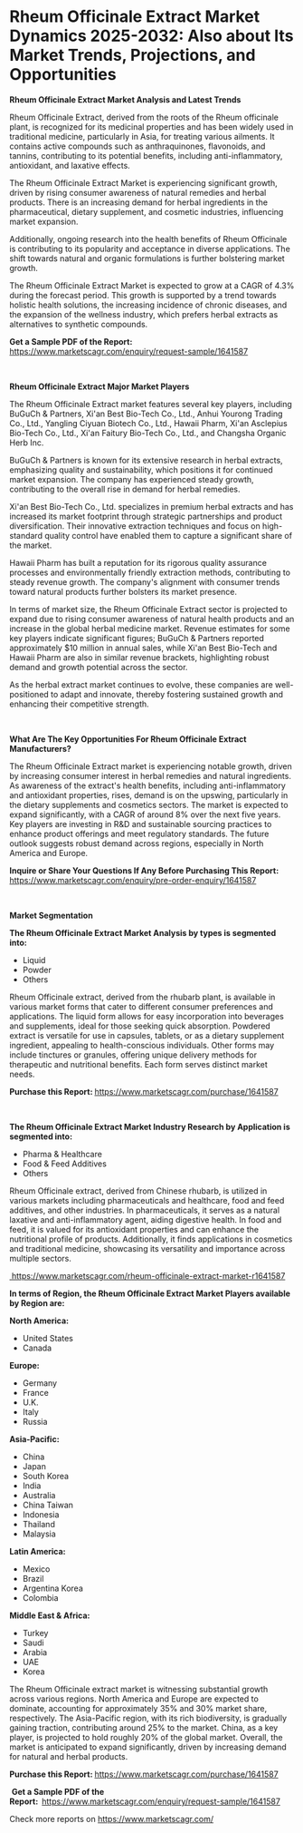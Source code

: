 <p><h1>Rheum Officinale Extract Market Dynamics 2025-2032: Also about Its Market Trends, Projections, and Opportunities</h1></p><p><strong>Rheum Officinale Extract Market Analysis and Latest Trends</strong></p>
<p><p>Rheum Officinale Extract, derived from the roots of the Rheum officinale plant, is recognized for its medicinal properties and has been widely used in traditional medicine, particularly in Asia, for treating various ailments. It contains active compounds such as anthraquinones, flavonoids, and tannins, contributing to its potential benefits, including anti-inflammatory, antioxidant, and laxative effects. </p><p>The Rheum Officinale Extract Market is experiencing significant growth, driven by rising consumer awareness of natural remedies and herbal products. There is an increasing demand for herbal ingredients in the pharmaceutical, dietary supplement, and cosmetic industries, influencing market expansion. </p><p>Additionally, ongoing research into the health benefits of Rheum Officinale is contributing to its popularity and acceptance in diverse applications. The shift towards natural and organic formulations is further bolstering market growth. </p><p>The Rheum Officinale Extract Market is expected to grow at a CAGR of 4.3% during the forecast period. This growth is supported by a trend towards holistic health solutions, the increasing incidence of chronic diseases, and the expansion of the wellness industry, which prefers herbal extracts as alternatives to synthetic compounds.</p></p>
<p><strong>Get a Sample PDF of the Report:&nbsp;</strong> <a href="https://www.marketscagr.com/enquiry/request-sample/1641587?utm_campaign=2998&utm_medium=2&utm_source=Github&utm_content=ia&utm_term=02042025&utm_id=rheum-officinale-extract">https://www.marketscagr.com/enquiry/request-sample/1641587</a></p>
<p>&nbsp;</p>
<p><strong>Rheum Officinale Extract Major Market Players</strong></p>
<p><p>The Rheum Officinale Extract market features several key players, including BuGuCh & Partners, Xi'an Best Bio-Tech Co., Ltd., Anhui Yourong Trading Co., Ltd., Yangling Ciyuan Biotech Co., Ltd., Hawaii Pharm, Xi'an Asclepius Bio-Tech Co., Ltd., Xi'an Faitury Bio-Tech Co., Ltd., and Changsha Organic Herb Inc. </p><p>BuGuCh & Partners is known for its extensive research in herbal extracts, emphasizing quality and sustainability, which positions it for continued market expansion. The company has experienced steady growth, contributing to the overall rise in demand for herbal remedies.</p><p>Xi'an Best Bio-Tech Co., Ltd. specializes in premium herbal extracts and has increased its market footprint through strategic partnerships and product diversification. Their innovative extraction techniques and focus on high-standard quality control have enabled them to capture a significant share of the market.</p><p>Hawaii Pharm has built a reputation for its rigorous quality assurance processes and environmentally friendly extraction methods, contributing to steady revenue growth. The company's alignment with consumer trends toward natural products further bolsters its market presence.</p><p>In terms of market size, the Rheum Officinale Extract sector is projected to expand due to rising consumer awareness of natural health products and an increase in the global herbal medicine market. Revenue estimates for some key players indicate significant figures; BuGuCh & Partners reported approximately $10 million in annual sales, while Xi'an Best Bio-Tech and Hawaii Pharm are also in similar revenue brackets, highlighting robust demand and growth potential across the sector. </p><p>As the herbal extract market continues to evolve, these companies are well-positioned to adapt and innovate, thereby fostering sustained growth and enhancing their competitive strength.</p></p>
<p>&nbsp;</p>
<p><strong>What Are The Key Opportunities For Rheum Officinale Extract Manufacturers?</strong></p>
<p><p>The Rheum Officinale Extract market is experiencing notable growth, driven by increasing consumer interest in herbal remedies and natural ingredients. As awareness of the extract's health benefits, including anti-inflammatory and antioxidant properties, rises, demand is on the upswing, particularly in the dietary supplements and cosmetics sectors. The market is expected to expand significantly, with a CAGR of around 8% over the next five years. Key players are investing in R&D and sustainable sourcing practices to enhance product offerings and meet regulatory standards. The future outlook suggests robust demand across regions, especially in North America and Europe.</p></p>
<p><strong>Inquire or Share Your Questions If Any Before Purchasing This Report:</strong> <a href="https://www.marketscagr.com/enquiry/pre-order-enquiry/1641587?utm_campaign=2998&utm_medium=2&utm_source=Github&utm_content=ia&utm_term=02042025&utm_id=rheum-officinale-extract">https://www.marketscagr.com/enquiry/pre-order-enquiry/1641587</a></p>
<p>&nbsp;</p>
<p><strong>Market Segmentation</strong></p>
<p><strong>The Rheum Officinale Extract Market Analysis by types is segmented into:</strong></p>
<p><ul><li>Liquid</li><li>Powder</li><li>Others</li></ul></p>
<p><p>Rheum Officinale extract, derived from the rhubarb plant, is available in various market forms that cater to different consumer preferences and applications. The liquid form allows for easy incorporation into beverages and supplements, ideal for those seeking quick absorption. Powdered extract is versatile for use in capsules, tablets, or as a dietary supplement ingredient, appealing to health-conscious individuals. Other forms may include tinctures or granules, offering unique delivery methods for therapeutic and nutritional benefits. Each form serves distinct market needs.</p></p>
<p><strong>Purchase this Report:&nbsp;</strong><a href="https://www.marketscagr.com/purchase/1641587?utm_campaign=2998&utm_medium=2&utm_source=Github&utm_content=ia&utm_term=02042025&utm_id=rheum-officinale-extract">https://www.marketscagr.com/purchase/1641587</a></p>
<p>&nbsp;</p>
<p><strong>The Rheum Officinale Extract Market Industry Research by Application is segmented into:</strong></p>
<p><ul><li>Pharma & Healthcare</li><li>Food & Feed Additives</li><li>Others</li></ul></p>
<p><p>Rheum Officinale extract, derived from Chinese rhubarb, is utilized in various markets including pharmaceuticals and healthcare, food and feed additives, and other industries. In pharmaceuticals, it serves as a natural laxative and anti-inflammatory agent, aiding digestive health. In food and feed, it is valued for its antioxidant properties and can enhance the nutritional profile of products. Additionally, it finds applications in cosmetics and traditional medicine, showcasing its versatility and importance across multiple sectors.</p></p>
<p><a href="https://www.marketscagr.com/rheum-officinale-extract-market-r1641587?utm_campaign=2998&utm_medium=2&utm_source=Github&utm_content=ia&utm_term=02042025&utm_id=rheum-officinale-extract">&nbsp;https://www.marketscagr.com/rheum-officinale-extract-market-r1641587</a></p>
<p><strong>In terms of Region, the Rheum Officinale Extract Market Players available by Region are:</strong></p>
<p>
    <p> <strong> North America: </strong>
        <ul>
            <li>United States</li>
            <li>Canada</li>
        </ul>
        </p> 
    <p> <strong> Europe: </strong>
        <ul>
            <li>Germany</li>
            <li>France</li>
            <li>U.K.</li>
            <li>Italy</li>
            <li>Russia</li>
        </ul>
        </p> 
    <p> <strong> Asia-Pacific: </strong>
        <ul>
            <li>China</li>
            <li>Japan</li>
            <li>South Korea</li>
            <li>India</li>
            <li>Australia</li>
            <li>China Taiwan</li>
            <li>Indonesia</li>
            <li>Thailand</li>
            <li>Malaysia</li>
        </ul>
        </p> 
    <p> <strong> Latin America: </strong>
        <ul>
            <li>Mexico</li>
            <li>Brazil</li>
            <li>Argentina Korea</li>
            <li>Colombia</li>
        </ul>
        </p> 
    <p> <strong> Middle East & Africa: </strong>
        <ul>
            <li>Turkey</li>
            <li>Saudi</li>
            <li>Arabia</li>
            <li>UAE</li>
            <li>Korea</li>
        </ul>
    </p>
    </p>
<p><p>The Rheum Officinale extract market is witnessing substantial growth across various regions. North America and Europe are expected to dominate, accounting for approximately 35% and 30% market share, respectively. The Asia-Pacific region, with its rich biodiversity, is gradually gaining traction, contributing around 25% to the market. China, as a key player, is projected to hold roughly 20% of the global market. Overall, the market is anticipated to expand significantly, driven by increasing demand for natural and herbal products.</p></p>
<p><strong>Purchase this Report: </strong><a href="https://www.marketscagr.com/purchase/1641587?utm_campaign=2998&utm_medium=2&utm_source=Github&utm_content=ia&utm_term=02042025&utm_id=rheum-officinale-extract">https://www.marketscagr.com/purchase/1641587</a></p>
<p>&nbsp;<strong>Get a Sample PDF of the Report:&nbsp;&nbsp;</strong><a href="https://www.marketscagr.com/enquiry/request-sample/1641587?utm_campaign=2998&utm_medium=2&utm_source=Github&utm_content=ia&utm_term=02042025&utm_id=rheum-officinale-extract">https://www.marketscagr.com/enquiry/request-sample/1641587</a></p>
<p><strong></strong></p>
<p>Check more reports on <a href="https://www.marketscagr.com/?utm_campaign=2998&utm_medium=2&utm_source=Github&utm_content=ia&utm_term=02042025&utm_id=rheum-officinale-extract">https://www.marketscagr.com/</a></p>